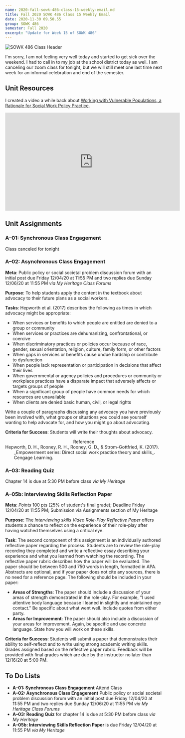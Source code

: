 ```yaml
---
name: 2020-fall-sowk-486-class-15-weekly-email.md
title: Fall 2020 SOWK 486 Class 15 Weekly Email
date: 2020-11-30 09.50.55
group: SOWK 486
semester: Fall 2020
excerpt: "Update for Week 15 of SOWK 486"
---
```


![SOWK 486 Class Header](https://jacobrcampbell.com/assets/media/2020-fall-sowk-486-class-header.png "SOWK 486 Class Header")

I'm sorry, I am not feeling very well today and started to get sick over the weekend. I had to call in to my job at the school district today as well. I am canceling our zoom class for tonight, but we will still meet one last time next week for an informal celebration and end of the semester.

## Unit Resources

I created a video a while back about [Working with Vulnerable Populations, a Rationale for Social Work Policy Practice](https://jacobrcampbell.com/blog/2019/01/working-vulnerable-populations-rationale-social-work-policy-practice/). 

<iframe width="560" height="315" src="https://www.youtube.com/embed/0n5AmK4nTL8" frameborder="0" allow="accelerometer; autoplay; clipboard-write; encrypted-media; gyroscope; picture-in-picture" allowfullscreen></iframe>

## Unit Assignments

### A–01: Synchronous Class Engagement

Class canceled for tonight

### A–02: Asynchronous Class Engagement

**Meta**: Public policy or social societal problem discussion forum with an initial post due Friday 12/04/20 at 11:55 PM and two replies due Sunday 12/06/20 at 11:55 PM _via My Heritage Class Forums_  

**Purpose**: To help students apply the content in the textbook about advocacy to their future plans as a social workers.

**Tasks**: Hepworth et al. (2017) describes the following as times in which advocacy might be appropriate: 

- When services or benefits to which people are entitled are denied to a group or community
- When services or practices are dehumanizing, confrontational, or coercive
- When discriminatory practices or policies occur because of race, gender, sexual orientation, religion, culture, family form, or other factors
- When gaps in services or benefits cause undue hardship or contribute to dysfunction
- When people lack representation or participation in decisions that affect their lives
- When governmental or agency policies and procedures or community or workplace practices have a disparate impact that adversely affects or targets groups of people
- When a significant group of people have common needs for which resources are unavailable
- When clients are denied basic human, civil, or legal rights

Write a couple of paragraphs discussing any advocacy you have previously been involved with, what groups or situations you could see yourself wanting to help advocate for, and how you might go about advocating.

**Criteria for Success**: Students will write their thoughts about advocacy. 

<div style="text-align: center" markdown="1">
Reference
</div>
<div style="margin: 0 0 0 2em; text-indent: -2em;" markdown="1">
Hepworth, D. H., Rooney, R. H., Rooney, G. D., & Strom-Gottfried, K. (2017). _Empowerment series: Direct social work practice theory and skills_. Cengage Learning.
</div>

### A–03: Reading Quiz

Chapter 14 is due at 5:30 PM before class _via My Heritage_  

### A–05b: Interviewing Skills Reflection Paper

**Meta**: _Points_ 100 pts (25% of student's final grade); Deadline Friday 12/04/20 at 11:55 PM; Submission via Assignments section of My Heritage

**Purpose**: The _Interviewing skills Video Role-Play Reflective Paper_ offers students a chance to reflect on the experience of their role-play after having watched themselves using a critical eye.

**Task**: The second component of this assignment is an individually authored reflective paper regarding the process. Students are to review the role-play recording they completed and write a reflective essay describing your experience and what you learned from watching the recording. The reflective paper rubric describes how the paper will be evaluated. The paper should be between 500 and 750 words in length, formatted in APA. Abstracts are optional, and if your paper does not cite any sources, there is no need for a reference page. The following should be included in your paper:

  * **Areas of Strengths**: The paper should include a discussion of your areas of strength demonstrated in the role-play. For example, "I used attentive body language because I leaned in slightly and maintained eye contact." Be specific about what went well. Include quotes from either party.
  * **Areas for Improvement**: The paper should also include a discussion of your areas for improvement. Again, be specific and use concrete language. State how you will work on these skills.

**Criteria for Success**: Students will submit a paper that demonstrates their ability to self-reflect and to write using strong academic writing skills. Grades assigned based on the reflective paper rubric. Feedback will be provided with final grades which are due by the instructor no later than 12/16/20 at 5:00 PM.

## To Do Lists

- **A–01: Synchronous Class Engagement** Attend Class
- **A–02: Asynchronous Class Engagement** Public policy or social societal problem discussion forum with an initial post due Friday 12/04/20 at 11:55 PM and two replies due Sunday 12/06/20 at 11:55 PM _via My Heritage Class Forums_  
- **A–03: Reading Quiz** for chapter 14 is due at 5:30 PM before class _via My Heritage_  
- **A–05b: Interviewing Skills Reflection Paper** is due Friday 12/04/20 at 11:55 PM _via My Heritage_  

